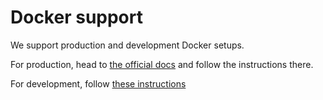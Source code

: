 # Docker support

We support production and development Docker setups.

For production, head to
[the official docs](https://yeti-platform.io/docs/getting-started/) and follow
the instructions there.

For development, follow
[these instructions](https://github.com/yeti-platform/yeti-docker/blob/main/dev/README.md)
